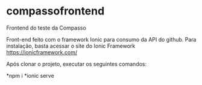 # compassofrontend
Frontend do teste da Compasso

Front-end feito com o framework Ionic para consumo da API do github. Para instalação, basta acessar o site do Ionic Framework https://ionicframework.com/

Após clonar o projeto, executar os seguintes comandos:

*npm i *ionic serve

